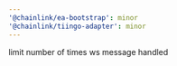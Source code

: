 ```yaml
---
'@chainlink/ea-bootstrap': minor
'@chainlink/tiingo-adapter': minor
---
```


limit number of times ws message handled
